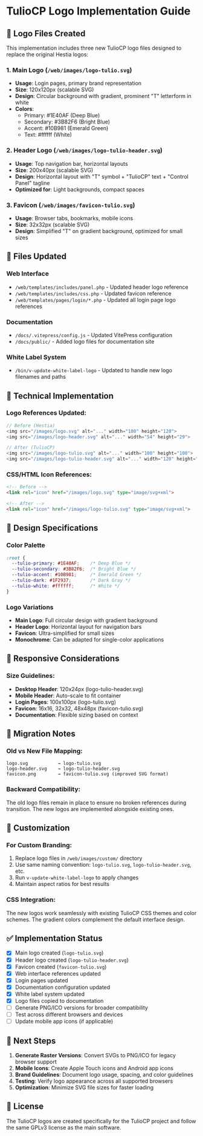 # TulioCP Logo Implementation Guide

## 🎨 Logo Files Created

This implementation includes three new TulioCP logo files designed to replace the original Hestia logos:

### 1. Main Logo (`/web/images/logo-tulio.svg`)
- **Usage**: Login pages, primary brand representation
- **Size**: 120x120px (scalable SVG)
- **Design**: Circular background with gradient, prominent "T" letterform in white
- **Colors**: 
  - Primary: #1E40AF (Deep Blue)
  - Secondary: #3B82F6 (Bright Blue)
  - Accent: #10B981 (Emerald Green)
  - Text: #ffffff (White)

### 2. Header Logo (`/web/images/logo-tulio-header.svg`)
- **Usage**: Top navigation bar, horizontal layouts
- **Size**: 200x40px (scalable SVG)  
- **Design**: Horizontal layout with "T" symbol + "TulioCP" text + "Control Panel" tagline
- **Optimized for**: Light backgrounds, compact spaces

### 3. Favicon (`/web/images/favicon-tulio.svg`)
- **Usage**: Browser tabs, bookmarks, mobile icons
- **Size**: 32x32px (scalable SVG)
- **Design**: Simplified "T" on gradient background, optimized for small sizes

## 📂 Files Updated

### Web Interface
- `/web/templates/includes/panel.php` - Updated header logo reference
- `/web/templates/includes/css.php` - Updated favicon reference
- `/web/templates/pages/login/*.php` - Updated all login page logo references

### Documentation
- `/docs/.vitepress/config.js` - Updated VitePress configuration
- `/docs/public/` - Added logo files for documentation site

### White Label System
- `/bin/v-update-white-label-logo` - Updated to handle new logo filenames and paths

## 🔧 Technical Implementation

### Logo References Updated:
```php
// Before (Hestia)
<img src="/images/logo.svg" alt="..." width="100" height="120">
<img src="/images/logo-header.svg" alt="..." width="54" height="29">

// After (TulioCP)  
<img src="/images/logo-tulio.svg" alt="..." width="100" height="100">
<img src="/images/logo-tulio-header.svg" alt="..." width="120" height="24">
```

### CSS/HTML Icon References:
```html
<!-- Before -->
<link rel="icon" href="/images/logo.svg" type="image/svg+xml">

<!-- After -->
<link rel="icon" href="/images/logo-tulio.svg" type="image/svg+xml">
```

## 🎯 Design Specifications

### Color Palette
```css
:root {
  --tulio-primary: #1E40AF;    /* Deep Blue */
  --tulio-secondary: #3B82F6;  /* Bright Blue */
  --tulio-accent: #10B981;     /* Emerald Green */
  --tulio-dark: #1F2937;       /* Dark Gray */
  --tulio-white: #ffffff;      /* White */
}
```

### Logo Variations
- **Main Logo**: Full circular design with gradient background
- **Header Logo**: Horizontal layout for navigation bars
- **Favicon**: Ultra-simplified for small sizes
- **Monochrome**: Can be adapted for single-color applications

## 📱 Responsive Considerations

### Size Guidelines:
- **Desktop Header**: 120x24px (logo-tulio-header.svg)
- **Mobile Header**: Auto-scale to fit container
- **Login Pages**: 100x100px (logo-tulio.svg)
- **Favicon**: 16x16, 32x32, 48x48px (favicon-tulio.svg)
- **Documentation**: Flexible sizing based on context

## 🔄 Migration Notes

### Old vs New File Mapping:
```
logo.svg           → logo-tulio.svg
logo-header.svg    → logo-tulio-header.svg
favicon.png        → favicon-tulio.svg (improved SVG format)
```

### Backward Compatibility:
The old logo files remain in place to ensure no broken references during transition. The new logos are implemented alongside existing ones.

## 🎨 Customization

### For Custom Branding:
1. Replace logo files in `/web/images/custom/` directory
2. Use same naming convention: `logo-tulio.svg`, `logo-tulio-header.svg`, etc.
3. Run `v-update-white-label-logo` to apply changes
4. Maintain aspect ratios for best results

### CSS Integration:
The new logos work seamlessly with existing TulioCP CSS themes and color schemes. The gradient colors complement the default interface design.

## ✅ Implementation Status

- [x] Main logo created (`logo-tulio.svg`)
- [x] Header logo created (`logo-tulio-header.svg`) 
- [x] Favicon created (`favicon-tulio.svg`)
- [x] Web interface references updated
- [x] Login pages updated  
- [x] Documentation configuration updated
- [x] White label system updated
- [x] Logo files copied to documentation
- [ ] Generate PNG/ICO versions for broader compatibility
- [ ] Test across different browsers and devices
- [ ] Update mobile app icons (if applicable)

## 🔨 Next Steps

1. **Generate Raster Versions**: Convert SVGs to PNG/ICO for legacy browser support
2. **Mobile Icons**: Create Apple Touch icons and Android app icons
3. **Brand Guidelines**: Document logo usage, spacing, and color guidelines
4. **Testing**: Verify logo appearance across all supported browsers
5. **Optimization**: Minimize SVG file sizes for faster loading

## 📄 License

The TulioCP logos are created specifically for the TulioCP project and follow the same GPLv3 license as the main software.